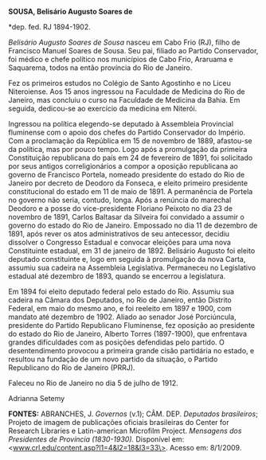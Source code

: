 **SOUSA, Belisário Augusto Soares de**

\*dep. fed. RJ 1894-1902.

*Belisário Augusto Soares de Sousa* nasceu em Cabo Frio (RJ), filho de
Francisco Manuel Soares de Sousa. Seu pai, filiado ao Partido
Conservador, foi médico e chefe político nos municípios de Cabo Frio,
Araruama e Saquarema, todos na então província do Rio de Janeiro.

Fez os primeiros estudos no Colégio de Santo Agostinho e no Liceu
Niteroiense. Aos 15 anos ingressou na Faculdade de Medicina do Rio de
Janeiro, mas concluiu o curso na Faculdade de Medicina da Bahia. Em
seguida, dedicou-se ao exercício da medicina em Niterói.

Ingressou na política elegendo-se deputado à Assembleia Provincial
fluminense com o apoio dos chefes do Partido Conservador do Império. Com
a proclamação da República em 15 de novembro de 1889, afastou-se da
política, mas por pouco tempo. Logo após a promulgação da primeira
Constituição republicana do país em 24 de fevereiro de 1891, foi
solicitado por seus antigos correligionários a compor a oposição
republicana ao governo de Francisco Portela, nomeado presidente do
estado do Rio de Janeiro por decreto de Deodoro da Fonseca, e eleito
primeiro presidente constitucional do estado em 11 de maio de 1891. A
permanência de Portela no governo não seria, contudo, longa. Após a
renúncia do marechal Deodoro e a posse do vice-presidente Floriano
Peixoto no dia 23 de novembro de 1891, Carlos Baltasar da Silveira foi
convidado a assumir o governo do estado do Rio de Janeiro. Empossado no
dia 11 de dezembro de 1891, após rever os atos administrativos de seu
antecessor, decidiu dissolver o Congresso Estadual e convocar eleições
para uma nova Constituinte estadual, em 31 de janeiro de 1892. Belisário
Augusto foi eleito deputado constituinte e, logo em seguida à
promulgação da nova Carta, assumiu sua cadeira na Assembleia
Legislativa. Permaneceu no Legislativo estadual até dezembro de 1893,
quando se encerrou a legislatura.

Em 1894 foi eleito deputado federal pelo estado do Rio. Assumiu sua
cadeira na Câmara dos Deputados, no Rio de Janeiro, então Distrito
Federal, em maio do mesmo ano, e foi reeleito em 1897 e 1900, com
mandato até dezembro de 1902. Aliado ao senador José Porciúncula,
presidente do Partido Republicano Fluminense, fez oposição ao presidente
do estado do Rio de Janeiro, Alberto Torres (1897-1900), que enfrentava
grandes dificuldades com as posições defendidas pelo partido. O
desentendimento provocou a primeira grande cisão partidária no estado, e
resultou na fundação de um novo partido da situação, o Partido
Republicano do Rio de Janeiro (PRRJ).

Faleceu no Rio de Janeiro no dia 5 de julho de 1912.

Adrianna Setemy

**FONTES:** ABRANCHES, J. *Governos* (v.1); CÂM. DEP. *Deputados
brasileiros*; Projeto de imagem de publicações oficiais brasileiras do
Center for Research Libraries e Latin-american Microfilm Project.
*Mensagens dos Presidentes de Província (1830-1930).* Disponível em:
\<www.crl.edu/content.asp?l1=4&l2=18&l3=33\>. Acesso em: 8/1/2009.
